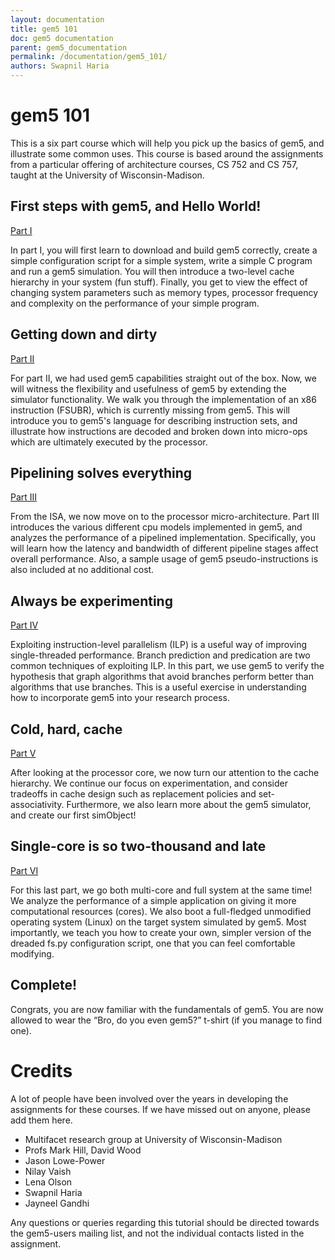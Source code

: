 ```yaml
---
layout: documentation
title: gem5 101
doc: gem5 documentation
parent: gem5_documentation
permalink: /documentation/gem5_101/
authors: Swapnil Haria
---
```


# gem5 101

This is a six part course which will help you pick up the basics of gem5, and
illustrate some common uses. This course is based around the assignments from a
particular offering of architecture courses, CS 752 and CS 757, taught at the
University of Wisconsin-Madison.

## First steps with gem5, and Hello World!
[Part I](http://pages.cs.wisc.edu/~david/courses/cs752/Fall2015/wiki/index.php?n=Main.Homework1)

In part I, you will first learn to download and build gem5 correctly, create a simple configuration script for a simple system, write a simple C program and run a gem5 simulation. You will then introduce a two-level cache hierarchy in your system (fun stuff). Finally, you get to view the effect of changing system parameters such as memory types, processor frequency and complexity on the performance of your simple program.

## Getting down and dirty
[Part II](http://pages.cs.wisc.edu/~david/courses/cs752/Fall2015/wiki/index.php?n=Main.Homework2)

For part II, we had used gem5 capabilities straight out of the box. Now, we will witness the flexibility and usefulness of gem5 by extending the simulator functionality. We walk you through the implementation of an x86 instruction (FSUBR), which is currently missing from gem5. This will introduce you to gem5's language for describing instruction sets, and illustrate how instructions are decoded and broken down into micro-ops which are ultimately executed by the processor.

## Pipelining solves everything
[Part III](http://pages.cs.wisc.edu/~david/courses/cs752/Fall2015/wiki/index.php?n=Main.Homework3)

From the ISA, we now move on to the processor micro-architecture. Part III introduces the various different cpu models implemented in gem5, and analyzes the performance of a pipelined implementation. Specifically, you will learn how the latency and bandwidth of different pipeline stages affect overall performance. Also, a sample usage of gem5 pseudo-instructions is also included at no additional cost.

## Always be experimenting
[Part IV](http://pages.cs.wisc.edu/~david/courses/cs752/Fall2015/wiki/index.php?n=Main.Homework4)

Exploiting instruction-level parallelism (ILP) is a useful way of improving single-threaded performance. Branch prediction and predication are two common techniques of exploiting ILP. In this part, we use gem5 to verify the hypothesis that graph algorithms that avoid branches perform better than algorithms that use branches. This is a useful exercise in understanding how to incorporate gem5 into your research process.

## Cold, hard, cache
[Part V](http://pages.cs.wisc.edu/~david/courses/cs752/Fall2015/wiki/index.php?n=Main.Homework5)

After looking at the processor core, we now turn our attention to the cache hierarchy. We continue our focus on experimentation, and consider tradeoffs in cache design such as replacement policies and set-associativity. Furthermore, we also learn more about the gem5 simulator, and create our first simObject!

## Single-core is so two-thousand and late
[Part VI](http://pages.cs.wisc.edu/~markhill/cs757/Spring2016/wiki/index.php?n=Main.Homework3)

For this last part, we go both multi-core and full system at the same time! We analyze the performance of a simple application on giving it more computational resources (cores). We also boot a full-fledged unmodified operating system (Linux) on the target system simulated by gem5. Most importantly, we teach you how to create your own, simpler version of the dreaded fs.py configuration script, one that you can feel comfortable modifying.

## Complete!
Congrats, you are now familiar with the fundamentals of gem5. You are now allowed to wear the “Bro, do you even gem5?” t-shirt (if you manage to find one).


# Credits
A lot of people have been involved over the years in developing the assignments for these courses. If we have missed out on anyone, please add them here.
 * Multifacet research group at University of Wisconsin-Madison
 * Profs Mark Hill, David Wood
 * Jason Lowe-Power
 * Nilay Vaish
 * Lena Olson
 * Swapnil Haria
 * Jayneel Gandhi


 <div class="alert alert-dark" role="alert">
 Any questions or queries regarding this tutorial should be
 directed towards the gem5-users mailing list, and not the individual
 contacts listed in the assignment.
 </div>
